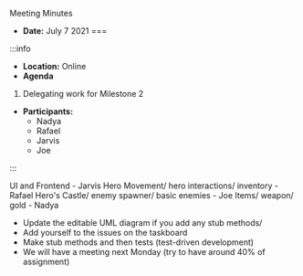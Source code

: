 Meeting Minutes

- **Date:** July 7 2021
===

:::info
- **Location:** Online
- **Agenda**
1. Delegating work for Milestone 2

- **Participants:**
    - Nadya
    - Rafael
    - Jarvis
    - Joe

:::

UI and Frontend - Jarvis
Hero Movement/ hero interactions/ inventory - Rafael
Hero's Castle/ enemy spawner/ basic enemies - Joe
Items/ weapon/ gold - Nadya


- Update the editable UML diagram if you add any stub methods/
- Add yourself to the issues on the taskboard
- Make stub methods and then tests (test-driven development)
- We will have a meeting next Monday (try to have around 40% of assignment)

